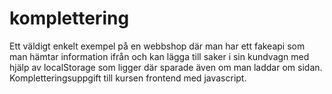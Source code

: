 # komplettering

Ett väldigt enkelt exempel på en webbshop där man har ett fakeapi som man hämtar information ifrån och kan lägga till saker i sin kundvagn med hjälp av localStorage som ligger där sparade även om man laddar om sidan. 
Kompletteringsuppgift till kursen frontend med javascript. 
